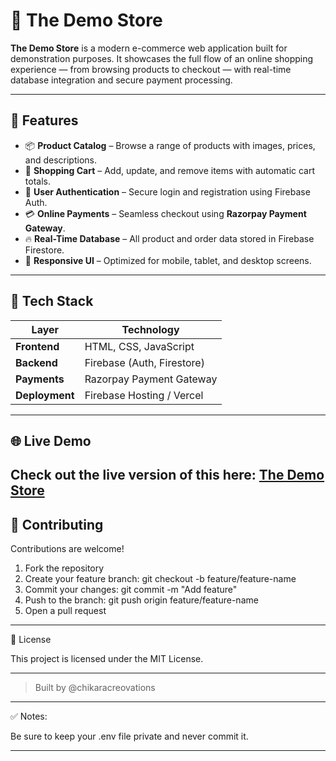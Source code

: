 
# 🛒 The Demo Store

**The Demo Store** is a modern e-commerce web application built for demonstration purposes. It showcases the full flow of an online shopping experience — from browsing products to checkout — with real-time database integration and secure payment processing.

---

## 🚀 Features

- 📦 **Product Catalog** – Browse a range of products with images, prices, and descriptions.
- 🛒 **Shopping Cart** – Add, update, and remove items with automatic cart totals.
- 🔐 **User Authentication** – Secure login and registration using Firebase Auth.
- 💳 **Online Payments** – Seamless checkout using **Razorpay Payment Gateway**.
- 🔥 **Real-Time Database** – All product and order data stored in Firebase Firestore.
- 📱 **Responsive UI** – Optimized for mobile, tablet, and desktop screens.

---

## 🧰 Tech Stack

| Layer       | Technology                    |
|-------------|-------------------------------|
| **Frontend**| HTML, CSS, JavaScript         |
| **Backend** | Firebase (Auth, Firestore)    |
| **Payments**| Razorpay Payment Gateway      |
| **Deployment** | Firebase Hosting / Vercel |

---


## 🌐 Live Demo

Check out the live version of this here:
[The Demo Store](https://chikaracreovations.github.io/The-Demo-Store/public/index.html)
---

## 🤝 Contributing

Contributions are welcome!
1. Fork the repository
2. Create your feature branch: git checkout -b feature/feature-name
3. Commit your changes: git commit -m "Add feature"
4. Push to the branch: git push origin feature/feature-name
5. Open a pull request

---

📄 License

This project is licensed under the MIT License.

---

> Built️ by @chikaracreovations

---

✅ Notes:

Be sure to keep your .env file private and never commit it.

---